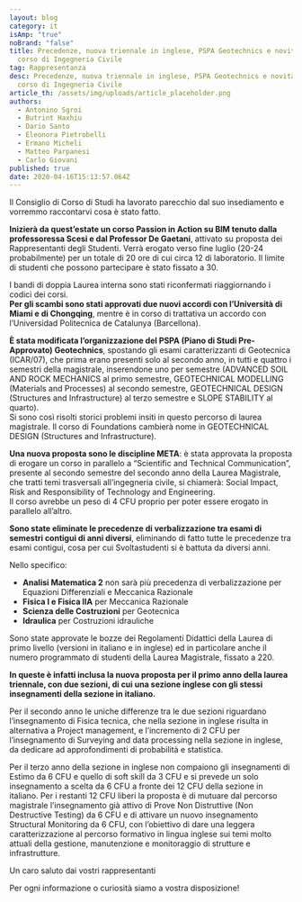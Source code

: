 ```yaml
---
layout: blog
category: it
isAmp: "true"
noBrand: "false"
title: Precedenze, nuova triennale in inglese, PSPA Geotechnics e novità dal
  corso di Ingegneria Civile
tag: Rappresentanza
desc: Precedenze, nuova triennale in inglese, PSPA Geotechnics e novità dal
  corso di Ingegneria Civile
article_th: /assets/img/uploads/article_placeholder.png
authors:
  - Antonino Sgroi
  - Butrint Haxhiu
  - Dario Santo
  - Eleonora Pietrobelli
  - Ermano Micheli
  - Matteo Parpanesi
  - Carlo Giovani
published: true
date: 2020-04-16T15:13:57.064Z
---
```

Il Consiglio di Corso di Studi ha lavorato parecchio dal suo insediamento e vorremmo raccontarvi cosa è stato fatto.

**Inizierà da quest’estate un corso Passion in Action su BIM tenuto dalla professoressa Scesi e dal Professor De Gaetani**, attivato su proposta dei Rappresentanti degli Studenti. Verrà erogato verso fine luglio (20-24 probabilmente) per un totale di 20 ore di cui circa 12 di laboratorio. Il limite di studenti che possono partecipare è stato fissato a 30.

I bandi di doppia Laurea interna sono stati riconfermati riaggiornando i codici dei corsi.\
**Per gli scambi sono stati approvati due nuovi accordi con l’Università di Miami e di Chongqing**, mentre è in corso di trattativa un accordo con l’Universidad Politecnica de Catalunya (Barcellona).

**È stata modificata l’organizzazione del PSPA (Piano di Studi Pre-Approvato) Geotechnics**, spostando gli esami caratterizzanti di Geotecnica (ICAR/07), che prima erano presenti solo al secondo anno, in tutti e quattro i semestri della magistrale, inserendone uno per semestre (ADVANCED SOIL AND ROCK MECHANICS al primo semestre, GEOTECHNICAL MODELLING (Materials and Processes) al secondo semestre, GEOTECHNICAL DESIGN (Structures and Infrastructure) al terzo semestre e SLOPE STABILITY al quarto).\
Si sono così risolti storici problemi insiti in questo percorso di laurea magistrale. Il corso di Foundations cambierà nome in GEOTECHNICAL DESIGN (Structures and Infrastructure).

**Una nuova proposta sono le discipline META**: è stata approvata la proposta di erogare un corso in parallelo a “Scientific and Technical Communication”, presente al secondo semestre del secondo anno della Laurea Magistrale, che tratti temi trasversali all’ingegneria civile, si chiamerà: Social Impact, Risk and Responsibility of Technology and Engineering.\
Il corso avrebbe un peso di 4 CFU proprio per poter essere erogato in parallelo all’altro.

**Sono state eliminate le precedenze di verbalizzazione tra esami di semestri contigui di anni diversi**, eliminando di fatto tutte le precedenze tra esami contigui, cosa per cui Svoltastudenti si è battuta da diversi anni.

Nello specifico: 

* **Analisi Matematica 2** non sarà più precedenza di verbalizzazione per Equazioni Differenziali e Meccanica Razionale 
* **Fisica I e Fisica IIA** per Meccanica Razionale
* **Scienza delle Costruzioni** per Geotecnica
* **Idraulica** per Costruzioni idrauliche

Sono state approvate le bozze dei Regolamenti Didattici della Laurea di primo livello (versioni in italiano e in inglese) ed in particolare anche il numero programmato di studenti della Laurea Magistrale, fissato a 220.

**In queste è infatti inclusa la nuova proposta per il primo anno della laurea triennale, con due sezioni, di cui una sezione inglese con gli stessi insegnamenti della sezione in italiano.**

Per il secondo anno le uniche differenze tra le due sezioni riguardano l’insegnamento di Fisica tecnica, che nella sezione in inglese risulta in alternativa a Project management, e l’incremento di 2 CFU per l’insegnamento di Surveying and data processing nella sezione in inglese, da dedicare ad approfondimenti di probabilità e statistica.

Per il terzo anno della sezione in inglese non compaiono gli insegnamenti di Estimo da 6 CFU e quello di soft skill da 3 CFU e si prevede un solo insegnamento a scelta da 6 CFU a fronte dei 12 CFU della sezione in italiano. Per i restanti 12 CFU liberi la proposta è di mutuare dal percorso magistrale l’insegnamento già attivo di Prove Non Distruttive (Non Destructive Testing) da 6 CFU e di attivare un nuovo insegnamento Structural Monitoring da 6 CFU, con l’obiettivo di dare una leggera caratterizzazione al percorso formativo in lingua inglese sui temi molto attuali della gestione, manutenzione e monitoraggio di strutture e infrastrutture.

Un caro saluto dai vostri rappresentanti

Per ogni informazione o curiosità siamo a vostra disposizione!